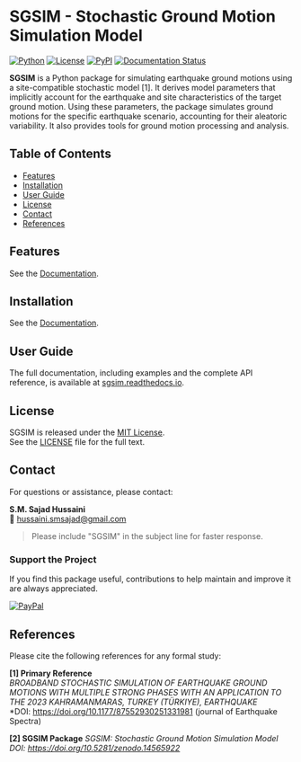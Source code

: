 # SGSIM - Stochastic Ground Motion Simulation Model

[![Python](https://img.shields.io/badge/python-3.8+-blue.svg)](https://www.python.org/downloads/)
[![License](https://img.shields.io/badge/license-MIT-blue.svg)](https://opensource.org/licenses/MIT)
[![PyPI](https://img.shields.io/pypi/v/sgsim.svg)](https://pypi.org/project/sgsim)
[![Documentation Status](https://readthedocs.org/projects/sgsim/badge/?version=latest)](https://sgsim.readthedocs.io/en/latest/?badge=latest)

**SGSIM** is a Python package for simulating earthquake ground motions using a site-compatible stochastic model [1]. It derives model parameters that implicitly account for the earthquake and site characteristics of the target ground motion. Using these parameters, the package simulates ground motions for the specific earthquake scenario, accounting for their aleatoric variability. It also provides tools for ground motion processing and analysis.  

## Table of Contents
- [Features](#features)
- [Installation](#installation)
- [User Guide](#User-Guide)
- [License](#license)
- [Contact](#contact)
- [References](#references)

## Features

See the [Documentation](https://sgsim.readthedocs.io/en/latest/?badge=latest).


## Installation

See the [Documentation](https://sgsim.readthedocs.io/en/latest/?badge=latest).

## User Guide

The full documentation, including examples and the complete API reference, is available at [sgsim.readthedocs.io](https://sgsim.readthedocs.io/en/latest/?badge=latest).


## License

SGSIM is released under the [MIT License](https://opensource.org/licenses/MIT).  
See the [LICENSE](LICENSE) file for the full text.

## Contact

For questions or assistance, please contact:

**S.M. Sajad Hussaini**  
📧 [hussaini.smsajad@gmail.com](mailto:hussaini.smsajad@gmail.com)

> Please include "SGSIM" in the subject line for faster response.

### Support the Project

If you find this package useful, contributions to help maintain and improve it are always appreciated.

[![PayPal](https://img.shields.io/badge/PayPal-Donate-blue.svg)](https://www.paypal.com/paypalme/sajadhussaini)

## References

Please cite the following references for any formal study:  

**[1] Primary Reference**  
*BROADBAND STOCHASTIC SIMULATION OF EARTHQUAKE GROUND MOTIONS WITH MULTIPLE STRONG PHASES WITH AN APPLICATION TO THE 2023 KAHRAMANMARAS, TURKEY (TÜRKIYE), EARTHQUAKE*  
*DOI: https://doi.org/10.1177/87552930251331981 (journal of Earthquake Spectra)

**[2] SGSIM Package** 
*SGSIM: Stochastic Ground Motion Simulation Model*
*DOI: https://doi.org/10.5281/zenodo.14565922*

